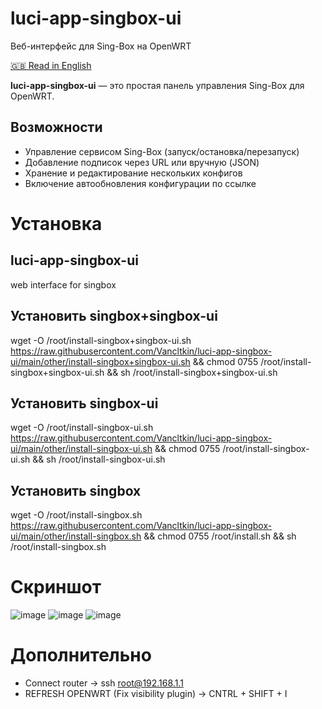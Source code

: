 # luci-app-singbox-ui
Веб-интерфейс для Sing-Box на OpenWRT

[🇬🇧 Read in English](./README.md)

**luci-app-singbox-ui** — это простая панель управления Sing-Box для OpenWRT.

## Возможности
- Управление сервисом Sing-Box (запуск/остановка/перезапуск)
- Добавление подписок через URL или вручную (JSON)
- Хранение и редактирование нескольких конфигов
- Включение автообновления конфигурации по ссылке

# Установка

## luci-app-singbox-ui
web interface for singbox

## Установить singbox+singbox-ui
wget -O /root/install-singbox+singbox-ui.sh https://raw.githubusercontent.com/Vancltkin/luci-app-singbox-ui/main/other/install-singbox+singbox-ui.sh && chmod 0755 /root/install-singbox+singbox-ui.sh && sh /root/install-singbox+singbox-ui.sh

## Установить singbox-ui
wget -O /root/install-singbox-ui.sh https://raw.githubusercontent.com/Vancltkin/luci-app-singbox-ui/main/other/install-singbox-ui.sh && chmod 0755 /root/install-singbox-ui.sh && sh /root/install-singbox-ui.sh

## Установить singbox
wget -O /root/install-singbox.sh https://raw.githubusercontent.com/Vancltkin/luci-app-singbox-ui/main/other/install-singbox.sh && chmod 0755 /root/install.sh && sh /root/install-singbox.sh

# Скриншот

![image](https://github.com/user-attachments/assets/aae527ac-74c7-4359-8807-62fbe6826df0)
![image](https://github.com/user-attachments/assets/64757656-c961-4daa-9fab-0fed6fb32cc3)
![image](https://github.com/user-attachments/assets/74739f36-c734-4787-afb0-1cc70b07bf7d)

# Дополнительно
 - Connect router -> ssh root@192.168.1.1
 - REFRESH OPENWRT (Fix visibility plugin) -> CNTRL + SHIFT + I
